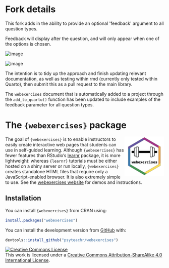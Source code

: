 
<!-- README.md is generated from README.Rmd. Please edit that file -->

# Fork details

This fork adds in the ability to provide an optional 'feedback' argument to all question types. 

Feedback will display after the question, and will only appear when one of the options is chosen. 

![image](https://github.com/Bergam0t/webexercises/assets/29951987/efebf69d-1a25-4fc9-bef1-a7b957ffb589)

![image](https://github.com/Bergam0t/webexercises/assets/29951987/5b89df2a-f44e-4802-9dfb-81c067b2494f)

The intention is to tidy up the approach and finish updating relevant documentation, as well as testing within rmd (currently only tested within Quarto), then submit this as a pull request to the main library. 

The `webexercises` document that is automatically added to a project through the `add_to_quarto()` function has been updated to include examples of the feedback parameter for all question types.

# The `{webexercises}` package

<img src="man/figures/logo.png" style="float:right; max-width:280px; width: 25%;" />

The goal of `{webexercises}` is to enable instructors to easily create
interactive web pages that students can use in self-guided learning.
Although `{webexercises}` has fewer features than RStudio’s
[learnr](https://rstudio.github.io/learnr/) package, it is more
lightweight: whereas `{learnr}` tutorials must be either hosted on a
shiny server or run locally, `{webexercises}` creates standalone HTML
files that require only a JavaScript-enabled browser. It is also
extremely simple to use. See the [webexercises
website](https://psyteachr.github.io/webexercises/) for demos and
instructions.

## Installation

You can install `{webexercises}` from CRAN using:

``` r
install.packages("webexercises")
```

You can install the development version from
[GitHub](https://github.com/PsyTeachR/webexercises) with:

``` r
devtools::install_github("psyteachr/webexercises")
```

<a rel="license" href="https://creativecommons.org/licenses/by-sa/4.0/"><img alt="Creative Commons License" style="border-width:0" src="https://i.creativecommons.org/l/by-sa/4.0/88x31.png" /></a><br />This
work is licensed under a
<a rel="license" href="https://creativecommons.org/licenses/by-sa/4.0/">Creative
Commons Attribution-ShareAlike 4.0 International License</a>.

